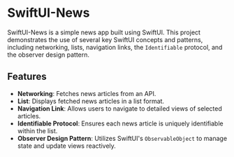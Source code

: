 # SwiftUI-News

SwiftUI-News is a simple news app built using SwiftUI. This project demonstrates the use of several key SwiftUI concepts and patterns, including networking, lists, navigation links, the `Identifiable` protocol, and the observer design pattern.

## Features

- **Networking**: Fetches news articles from an API.
- **List**: Displays fetched news articles in a list format.
- **Navigation Link**: Allows users to navigate to detailed views of selected articles.
- **Identifiable Protocol**: Ensures each news article is uniquely identifiable within the list.
- **Observer Design Pattern**: Utilizes SwiftUI's `ObservableObject` to manage state and update views reactively.
